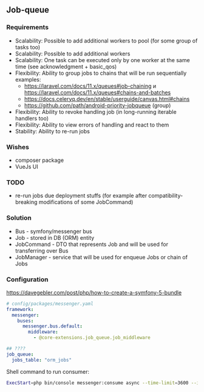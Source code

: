 ## Job-queue

### Requirements

* Scalability: Possible to add additional workers to pool (for some group of tasks too)
* Scalability: Possible to add additional workers
* Scalability: One task can be executed only by one worker at the same time (see acknowledgment + basic_qos)
* Flexibility: Ability to group jobs to chains that will be run sequentially
  examples:
    - https://laravel.com/docs/11.x/queues#job-chaining и https://laravel.com/docs/11.x/queues#chains-and-batches
    - https://docs.celeryq.dev/en/stable/userguide/canvas.html#chains
    - https://github.com/path/android-priority-jobqueue (group)
* Flexibility: Ability to revoke handling job (in long-running iterable handlers too)
* Flexibility: Ability to view errors of handling and react to them
* Stability: Ability to re-run jobs

### Wishes

* composer package
* VueJs UI

### TODO

* re-run jobs due deployment stuffs (for example after compatibility-breaking modifications of some JobCommand)

### Solution

* Bus - symfony/messenger bus
* Job - stored in DB (ORM) entity
* JobCommand - DTO that represents Job and will be used for transferring over Bus
* JobManager - service that will be used for enqueue Jobs or chain of Jobs

### Configuration

https://davegebler.com/post/php/how-to-create-a-symfony-5-bundle

```yaml
# config/packages/messenger.yaml
framework:
  messenger:
    buses:
      messenger.bus.default:
        middleware:
          - @core-extensions.job_queue.job_middleware

## ????
job_queue:
  jobs_table: "orm_jobs"
```

Shell command to run consumer:

```bash
ExecStart=php bin/console messenger:consume async --time-limit=3600 --id=worker_1
```

